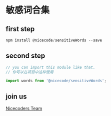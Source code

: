 # 敏感词合集

## first step

```js
npm install @nicecode/sensitiveWords --save
```

## second step

```js
// you can import this module like that.
// 你可以在项目中这样使用

import words from '@nicecode/sensitiveWords';
```

## join us

[Nicecoders Team](https://github.com/nicecoders/nicecode)

